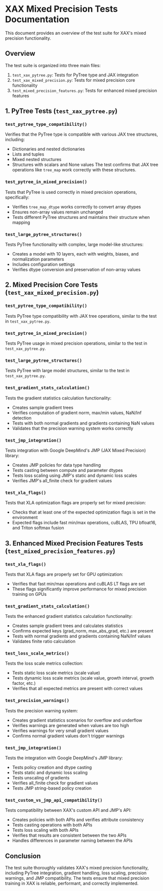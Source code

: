 # XAX Mixed Precision Tests Documentation

This document provides an overview of the test suite for XAX's mixed precision functionality.

## Overview

The test suite is organized into three main files:
1. `test_xax_pytree.py`: Tests for PyTree type and JAX integration
2. `test_xax_mixed_precision.py`: Tests for mixed precision core functionality
3. `test_mixed_precision_features.py`: Tests for enhanced mixed precision features

## 1. PyTree Tests (`test_xax_pytree.py`)

### `test_pytree_type_compatibility()`
Verifies that the PyTree type is compatible with various JAX tree structures, including:
- Dictionaries and nested dictionaries
- Lists and tuples
- Mixed nested structures
- Structures with scalars and None values
The test confirms that JAX tree operations like `tree_map` work correctly with these structures.

### `test_pytree_in_mixed_precision()`
Tests that PyTree is used correctly in mixed precision operations, specifically:
- Verifies `tree_map_dtype` works correctly to convert array dtypes
- Ensures non-array values remain unchanged
- Tests different PyTree structures and maintains their structure when mapping

### `test_large_pytree_structures()`
Tests PyTree functionality with complex, large model-like structures:
- Creates a model with 10 layers, each with weights, biases, and normalization parameters
- Includes configuration settings
- Verifies dtype conversion and preservation of non-array values

## 2. Mixed Precision Core Tests (`test_xax_mixed_precision.py`)

### `test_pytree_type_compatibility()`
Tests PyTree type compatibility with JAX tree operations, similar to the test in `test_xax_pytree.py`.

### `test_pytree_in_mixed_precision()`
Tests PyTree usage in mixed precision operations, similar to the test in `test_xax_pytree.py`.

### `test_large_pytree_structures()`
Tests PyTree with large model structures, similar to the test in `test_xax_pytree.py`.

### `test_gradient_stats_calculation()`
Tests the gradient statistics calculation functionality:
- Creates sample gradient trees
- Verifies computation of gradient norm, max/min values, NaN/Inf detection
- Tests with both normal gradients and gradients containing NaN values
- Validates that the precision warning system works correctly

### `test_jmp_integration()`
Tests integration with Google DeepMind's JMP (JAX Mixed Precision) library:
- Creates JMP policies for data type handling
- Tests casting between compute and parameter dtypes
- Tests loss scaling using JMP's static and dynamic loss scales
- Verifies JMP's all_finite check for gradient values

### `test_xla_flags()`
Tests that XLA optimization flags are properly set for mixed precision:
- Checks that at least one of the expected optimization flags is set in the environment
- Expected flags include fast min/max operations, cuBLAS, TPU bfloat16, and Triton softmax fusion

## 3. Enhanced Mixed Precision Features Tests (`test_mixed_precision_features.py`)

### `test_xla_flags()`
Tests that XLA flags are properly set for GPU optimization:
- Verifies that fast min/max operations and cuBLAS LT flags are set
- These flags significantly improve performance for mixed precision training on GPUs

### `test_gradient_stats_calculation()`
Tests the enhanced gradient statistics calculation functionality:
- Creates sample gradient trees and calculates statistics
- Confirms expected keys (grad_norm, max_abs_grad, etc.) are present
- Tests with normal gradients and gradients containing NaN/Inf values
- Validates finite ratio calculation

### `test_loss_scale_metrics()`
Tests the loss scale metrics collection:
- Tests static loss scale metrics (scale value)
- Tests dynamic loss scale metrics (scale value, growth interval, growth factor, etc.)
- Verifies that all expected metrics are present with correct values

### `test_precision_warnings()`
Tests the precision warning system:
- Creates gradient statistics scenarios for overflow and underflow
- Verifies warnings are generated when values are too high
- Verifies warnings for very small gradient values
- Confirms normal gradient values don't trigger warnings

### `test_jmp_integration()`
Tests the integration with Google DeepMind's JMP library:
- Tests policy creation and dtype casting
- Tests static and dynamic loss scaling
- Tests unscaling of gradients
- Verifies all_finite check for gradient values
- Tests JMP string-based policy creation

### `test_custom_vs_jmp_api_compatibility()`
Tests compatibility between XAX's custom API and JMP's API:
- Creates policies with both APIs and verifies attribute consistency
- Tests casting operations with both APIs
- Tests loss scaling with both APIs
- Verifies that results are consistent between the two APIs
- Handles differences in parameter naming between the APIs

## Conclusion

The test suite thoroughly validates XAX's mixed precision functionality, including PyTree integration, gradient handling, loss scaling, precision warnings, and JMP compatibility. The tests ensure that mixed precision training in XAX is reliable, performant, and correctly implemented. 